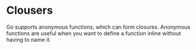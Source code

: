 # Clousers

Go supports anonymous functions, which can form closures. Anonymous functions are useful when you want to define a function inline without having to name it.

